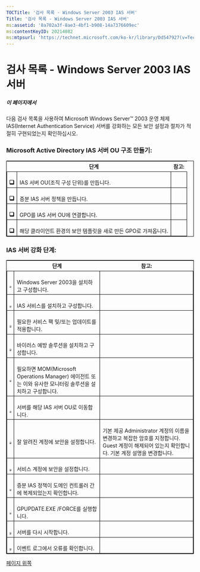 ```yaml
---
TOCTitle: '검사 목록 - Windows Server 2003 IAS 서버'
Title: '검사 목록 - Windows Server 2003 IAS 서버'
ms:assetid: '8a702a3f-8ae3-4bf1-b908-14a7376609ec'
ms:contentKeyID: 20214082
ms:mtpsurl: 'https://technet.microsoft.com/ko-kr/library/Dd547927(v=TechNet.10)'
---
```


검사 목록 - Windows Server 2003 IAS 서버
========================================

##### 이 페이지에서

[](#xsltsection121121120120)[](#xsltsection121121120120)
다음 검사 목록을 사용하여 Microsoft Windows Server™ 2003 운영 체제 IAS(Internet Authentication Service) 서버를 강화하는 모든 보안 설정과 절차가 적절히 구현되었는지 확인하십시오.

### Microsoft Active Directory IAS 서버 OU 구조 만들기:

 
<table style="border:1px solid black;">
<thead>
<tr class="header">
<th> </th>
<th>단계</th>
<th>참고:</th>
</tr>
</thead>
<tbody>
<tr class="odd">
<td style="border:1px solid black;"><br />
<img src="images/Dd547927.mnp_checkbox(ko-kr,TechNet.10).gif" /></td>
<td style="border:1px solid black;"><br />
IAS 서버 OU(조직 구성 단위)를 만듭니다.</td>
<td style="border:1px solid black;"><br />
</td>
</tr>
<tr class="even">
<td style="border:1px solid black;"><br />
<img src="images/Dd547927.mnp_checkbox(ko-kr,TechNet.10).gif" /></td>
<td style="border:1px solid black;"><br />
증분 IAS 서버 정책을 만듭니다.</td>
<td style="border:1px solid black;"><br />
</td>
</tr>
<tr class="odd">
<td style="border:1px solid black;"><br />
<img src="images/Dd547927.mnp_checkbox(ko-kr,TechNet.10).gif" /></td>
<td style="border:1px solid black;"><br />
GPO를 IAS 서버 OU에 연결합니다.</td>
<td style="border:1px solid black;"><br />
</td>
</tr>
<tr class="even">
<td style="border:1px solid black;"><br />
<img src="images/Dd547927.mnp_checkbox(ko-kr,TechNet.10).gif" /></td>
<td style="border:1px solid black;"><br />
해당 클라이언트 환경의 보안 템플릿을 새로 만든 GPO로 가져옵니다.</td>
<td style="border:1px solid black;"><br />
</td>
</tr>
</tbody>
</table>
 

### IAS 서버 강화 단계:

 
<table style="border:1px solid black;">
<thead>
<tr class="header">
<th> </th>
<th>단계</th>
<th>참고:</th>
</tr>
</thead>
<tbody>
<tr class="odd">
<td style="border:1px solid black;"><br />
<img src="images/Dd547927.mnp_checkbox(ko-kr,TechNet.10).gif" /></td>
<td style="border:1px solid black;"><br />
Windows Server 2003을 설치하고 구성합니다.</td>
<td style="border:1px solid black;"><br />
</td>
</tr>
<tr class="even">
<td style="border:1px solid black;"><br />
<img src="images/Dd547927.mnp_checkbox(ko-kr,TechNet.10).gif" /></td>
<td style="border:1px solid black;"><br />
IAS 서비스를 설치하고 구성합니다.</td>
<td style="border:1px solid black;"><br />
</td>
</tr>
<tr class="odd">
<td style="border:1px solid black;"><br />
<img src="images/Dd547927.mnp_checkbox(ko-kr,TechNet.10).gif" /></td>
<td style="border:1px solid black;"><br />
필요한 서비스 팩 및/또는 업데이트를 적용합니다.</td>
<td style="border:1px solid black;"><br />
</td>
</tr>
<tr class="even">
<td style="border:1px solid black;"><br />
<img src="images/Dd547927.mnp_checkbox(ko-kr,TechNet.10).gif" /></td>
<td style="border:1px solid black;"><br />
바이러스 예방 솔루션을 설치하고 구성합니다.</td>
<td style="border:1px solid black;"><br />
</td>
</tr>
<tr class="odd">
<td style="border:1px solid black;"><br />
<img src="images/Dd547927.mnp_checkbox(ko-kr,TechNet.10).gif" /></td>
<td style="border:1px solid black;"><br />
필요하면 MOM(Microsoft Operations Manager) 에이전트 또는 이와 유사한 모니터링 솔루션을 설치하고 구성합니다.</td>
<td style="border:1px solid black;"><br />
</td>
</tr>
<tr class="even">
<td style="border:1px solid black;"><br />
<img src="images/Dd547927.mnp_checkbox(ko-kr,TechNet.10).gif" /></td>
<td style="border:1px solid black;"><br />
서버를 해당 IAS 서버 OU로 이동합니다.</td>
<td style="border:1px solid black;"><br />
</td>
</tr>
<tr class="odd">
<td style="border:1px solid black;"><br />
<img src="images/Dd547927.mnp_checkbox(ko-kr,TechNet.10).gif" /></td>
<td style="border:1px solid black;"><br />
잘 알려진 계정에 보안을 설정합니다.</td>
<td style="border:1px solid black;"><br />
기본 제공 Administrator 계정의 이름을 변경하고 복잡한 암호를 지정합니다. Guest 계정이 해제되어 있는지 확인합니다. 기본 계정 설명을 변경합니다.</td>
</tr>
<tr class="even">
<td style="border:1px solid black;"><br />
<img src="images/Dd547927.mnp_checkbox(ko-kr,TechNet.10).gif" /></td>
<td style="border:1px solid black;"><br />
서비스 계정에 보안을 설정합니다.</td>
<td style="border:1px solid black;"><br />
</td>
</tr>
<tr class="odd">
<td style="border:1px solid black;"><br />
<img src="images/Dd547927.mnp_checkbox(ko-kr,TechNet.10).gif" /></td>
<td style="border:1px solid black;"><br />
증분 IAS 정책이 도메인 컨트롤러 간에 복제되었는지 확인합니다.</td>
<td style="border:1px solid black;"><br />
</td>
</tr>
<tr class="even">
<td style="border:1px solid black;"><br />
<img src="images/Dd547927.mnp_checkbox(ko-kr,TechNet.10).gif" /></td>
<td style="border:1px solid black;"><br />
GPUPDATE.EXE /FORCE를 실행합니다.</td>
<td style="border:1px solid black;"><br />
</td>
</tr>
<tr class="odd">
<td style="border:1px solid black;"><br />
<img src="images/Dd547927.mnp_checkbox(ko-kr,TechNet.10).gif" /></td>
<td style="border:1px solid black;"><br />
서버를 다시 시작합니다.</td>
<td style="border:1px solid black;"><br />
</td>
</tr>
<tr class="even">
<td style="border:1px solid black;"><br />
<img src="images/Dd547927.mnp_checkbox(ko-kr,TechNet.10).gif" /></td>
<td style="border:1px solid black;"><br />
이벤트 로그에서 오류를 확인합니다.</td>
<td style="border:1px solid black;"><br />
</td>
</tr>
</tbody>
</table>
 

[](#mainsection)[페이지 위쪽](#mainsection)
